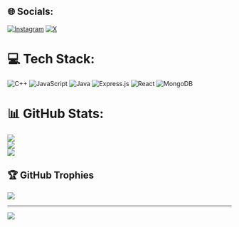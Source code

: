 
## 🌐 Socials:
[![Instagram](https://img.shields.io/badge/Instagram-%23E4405F.svg?logo=Instagram&logoColor=white)](https://instagram.com/lakshofc_) [![X](https://img.shields.io/badge/X-black.svg?logo=X&logoColor=white)](https://x.com/@ARandom67664452) 

# 💻 Tech Stack:
![C++](https://img.shields.io/badge/c++-%2300599C.svg?style=for-the-badge&logo=c%2B%2B&logoColor=white) ![JavaScript](https://img.shields.io/badge/javascript-%23323330.svg?style=for-the-badge&logo=javascript&logoColor=%23F7DF1E) ![Java](https://img.shields.io/badge/java-%23ED8B00.svg?style=for-the-badge&logo=openjdk&logoColor=white) ![Express.js](https://img.shields.io/badge/express.js-%23404d59.svg?style=for-the-badge&logo=express&logoColor=%2361DAFB) ![React](https://img.shields.io/badge/react-%2320232a.svg?style=for-the-badge&logo=react&logoColor=%2361DAFB) ![MongoDB](https://img.shields.io/badge/MongoDB-%234ea94b.svg?style=for-the-badge&logo=mongodb&logoColor=white)
# 📊 GitHub Stats:
![](https://github-readme-stats.vercel.app/api?username=Laksh-012&theme=radical&hide_border=false&include_all_commits=false&count_private=false)<br/>
![](https://github-readme-streak-stats.herokuapp.com/?user=Laksh-012&theme=radical&hide_border=false)<br/>
![](https://github-readme-stats.vercel.app/api/top-langs/?username=Laksh-012&theme=radical&hide_border=false&include_all_commits=false&count_private=false&layout=compact)

## 🏆 GitHub Trophies
![](https://github-profile-trophy.vercel.app/?username=Laksh-012&theme=radical&no-frame=true&no-bg=true&margin-w=4)

---
[![](https://visitcount.itsvg.in/api?id=Laksh-012&icon=0&color=0)](https://visitcount.itsvg.in)

<!-- Proudly created with GPRM ( https://gprm.itsvg.in ) -->
